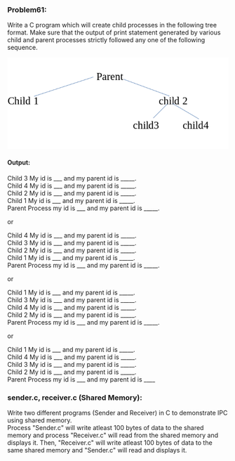 ### Problem61:
Write a C program which will create child processes in the following tree format. Make sure that the output of print statement generated by various child and parent processes strictly followed any one of the following  sequence.  

<!-- image insert -->
![alt text](image.png "Tree")

#### Output:

Child 3 My id is ___ and my parent id is _____.  
Child 4 My id is ___ and my parent id is _____.  
Child 2 My id is ___ and my parent id is _____.  
Child 1 My id is ___ and my parent id is _____.  
Parent Process my id is ___ and my parent id is _____.

or


Child 4 My id is ___ and my parent id is _____.  
Child 3 My id is ___ and my parent id is _____.  
Child 2 My id is ___ and my parent id is _____.  
Child 1 My id is ___ and my parent id is _____.  
Parent Process my id is ___ and my parent id is _____.

or

Child 1 My id is ___ and my parent id is _____.  
Child 3 My id is ___ and my parent id is _____.  
Child 4 My id is ___ and my parent id is _____.  
Child 2 My id is ___ and my parent id is _____.  
Parent Process my id is ___ and my parent id is _____.

or

Child 1 My id is ___ and my parent id is _____.  
Child 4 My id is ___ and my parent id is _____.  
Child 3 My id is ___ and my parent id is _____.  
Child 2 My id is ___ and my parent id is _____.  
Parent Process my id is ___ and my parent id is ____

### sender.c, receiver.c (Shared Memory):
Write two different programs (Sender and Receiver) in C to demonstrate IPC using shared memory.   
Process "Sender.c" will write atleast 100 bytes of data to the shared memory and process "Receiver.c"
will read from the shared memory and displays it. Then, "Receiver.c" will write atleast 100 bytes of data 
to the same shared memory and  "Sender.c" will read and displays it. 